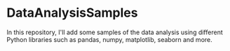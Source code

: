 # DataAnalysisSamples
In this repository, I'll add some samples of the data analysis using different Python libraries such as pandas, numpy, matplotlib, seaborn and more.
